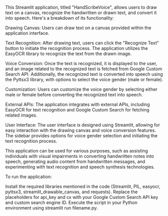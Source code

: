 This Streamlit application, titled "HandScribeVoice", allows users to draw text on a canvas, recognize the handwritten or drawn text, and convert it into speech. Here's a breakdown of its functionality:

Drawing Canvas: Users can draw text on a canvas provided within the application interface.

Text Recognition: After drawing text, users can click the "Recognize Text" button to initiate the recognition process. The application utilizes the EasyOCR library to recognize the text from the drawn image.

Voice Conversion: Once the text is recognized, it is displayed to the user, and an image related to the recognized text is fetched from Google Custom Search API. Additionally, the recognized text is converted into speech using the Pyttsx3 library, with options to select the voice gender (male or female).

Customization: Users can customize the voice gender by selecting either male or female before converting the recognized text into speech.

External APIs: The application integrates with external APIs, including EasyOCR for text recognition and Google Custom Search for fetching related images.

User Interface: The user interface is designed using Streamlit, allowing for easy interaction with the drawing canvas and voice conversion features. The sidebar provides options for voice gender selection and initiating the text recognition process.

This application can be used for various purposes, such as assisting individuals with visual impairments in converting handwritten notes into speech, generating audio content from handwritten messages, and experimenting with text recognition and speech synthesis technologies.

To run the application:

Install the required libraries mentioned in the code (Streamlit, PIL, easyocr, pyttsx3, streamlit_drawable_canvas, and requests).
Replace the placeholders for api_key and cx with your Google Custom Search API key and custom search engine ID.
Execute the script in your Python environment using streamlit run filename.py.
